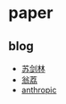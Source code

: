 # paper

## blog

- [苏剑林](https://spaces.ac.cn/)
- [翁荔](https://lilianweng.github.io/)
- [anthropic](https://www.anthropic.com/news)
